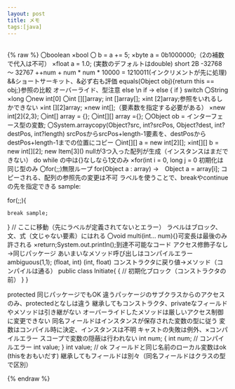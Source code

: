```yaml
---
layout: post
title: メモ
tags:[java]
---
```


<br>
{% raw %}
〇boolean
×bool
〇 b = a += 5;
×byte a = 0b1000000;（2の補数で代入は不可）
×float a = 1.0; (実数のデフォルトはdouble)
short 2B  -32768 ～ 32767
++num + num * num * 10000 = 1210011(インクリメントが先に処理)
&&ショートサーキット、&必ず右も評価
equals(Object obj){return this == obj;}参照の比較
	オーバーライド、型注意
else \n if -> else { if }
switch 〇String  ×long
〇new int[0]
〇int [][]array; int []array[];
×int [2]array;参照をいれるしかできない
×int [][2]array;
×new int[];（要素数を指定する必要がある）
×new int[2]{2,3};
〇int[] array = {};
〇int[][] array ={};
〇Object ob = インターフェース型の変数;
〇System.arraycopy(Object?src, int?srcPos, Object?dest, int?destPos, int?length)srcPosからsrcPos+length-1要素を、destPosからdestPos+length-1までの位置にコピー
〇int[][] a = new int[2][];
×int[][] b = new int[][2];
new Item[3]() nullが3つ入った配列が生成（インスタンスはまだできない）
do while の中は{}なしなら1文のみ
×for(int i = 0, long j = 0 初期化は同じ型のみ
〇for(;;)無限ループ
for(Object a : array) →　Object a = array[i]; コピーされる、配列の参照先の変更は不可
ラベルを使うことで、breakやcontinueの先を指定できる
sample: 
        
for(;;){

	break sample;
        
}
// ここに移動（先にラベルが定義されてないとエラー）
ラベルはブロック、文、式（文じゃない要素）にはれる
〇void multi(int... num){}可変長は最後のみ許される
×return;System.out.println();到達不可能なコード
アクセス修飾子なし→同じパッケージ
あいまいなメソッド呼び出しはコンパイルエラーambiguous(1,1); (float, int) (int, float)
コンストラクタに戻り値→メソッド（コンパイルは通る）
public class Initiate{
	{
		// 初期化ブロック（コンストラクタの前）
	}
}

protected 同じパッケージでもOK
違うパッケージのサブクラスからのアクセスのみ、protectedとなしは違う
継承してもコンストラクタ、privateなフィールドやメソッドは引き継がない
オーバーライドしたメソッドは厳しいアクセス制御に変更できない
同名フィールドはインスタンスが保存された変数の型に従う
変数はコンパイル時に決定、インスタンスは不明
キャストの失敗は例外、×コンパイルエラー
スコープで変数の隠蔽は行われない
int num;
{
	int num; // コンパイルエラー
	int value;
}
int value; // ok
フィールドと同じ名前のローカル変数はok (thisをおもいだす)
継承してもフィールドは別々（同名フィールドはクラスの型で区別）


{% endraw %}








<br>


